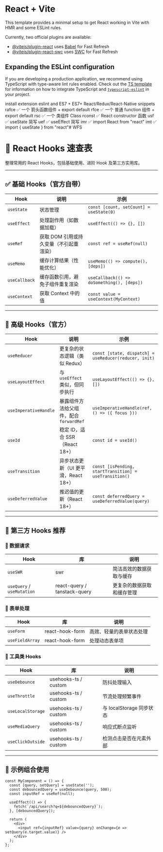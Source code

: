 # React + Vite

This template provides a minimal setup to get React working in Vite with HMR and some ESLint rules.

Currently, two official plugins are available:

- [@vitejs/plugin-react](https://github.com/vitejs/vite-plugin-react/blob/main/packages/plugin-react) uses [Babel](https://babeljs.io/) for Fast Refresh
- [@vitejs/plugin-react-swc](https://github.com/vitejs/vite-plugin-react/blob/main/packages/plugin-react-swc) uses [SWC](https://swc.rs/) for Fast Refresh

## Expanding the ESLint configuration

If you are developing a production application, we recommend using TypeScript with type-aware lint rules enabled. Check out the [TS template](https://github.com/vitejs/vite/tree/main/packages/create-vite/template-react-ts) for information on how to integrate TypeScript and [`typescript-eslint`](https://typescript-eslint.io) in your project.

install extension eslint and ES7 + ES7+ React/Redux/React-Native snippets
rafce	✅	一个 箭头函数组件 + export default
rfce	✅	一个 普通 function 组件 + export default
rsc	✅	一个 类组件 Class
rconst	✅	React constructor 函数
usf	✅	useState 简写
uef	✅	useEffect 简写
imr	✅	import React from "react"
imt	✅	import { useState } from "react"#   W F S 
 
 

# 📘 React Hooks 速查表

整理常用的 React Hooks，包括基础使用、进阶 Hook 及第三方实用库。

---

## ✅ 基础 Hooks（官方自带）

| Hook | 说明 | 示例 |
|------|------|------|
| `useState` | 状态管理 | `const [count, setCount] = useState(0)` |
| `useEffect` | 处理副作用（如数据加载） | `useEffect(() => {}, [])` |
| `useRef` | 获取 DOM 引用或持久变量（不引起重渲染） | `const ref = useRef(null)` |
| `useMemo` | 缓存计算结果（性能优化） | `useMemo(() => compute(), [deps])` |
| `useCallback` | 缓存函数引用，避免子组件重复渲染 | `useCallback(() => doSomething(), [deps])` |
| `useContext` | 获取 Context 中的值 | `const value = useContext(MyContext)` |

---

## 🔁 高级 Hooks（官方）

| Hook | 说明 | 示例 |
|------|------|------|
| `useReducer` | 更复杂的状态逻辑（类似 Redux） | `const [state, dispatch] = useReducer(reducer, init)` |
| `useLayoutEffect` | 与 `useEffect` 类似，但同步执行 | `useLayoutEffect(() => {}, [])` |
| `useImperativeHandle` | 暴露组件方法给父组件，配合 `forwardRef` | `useImperativeHandle(ref, () => ({ focus }))` |
| `useId` | 稳定 ID，适合 SSR（React 18+） | `const id = useId()` |
| `useTransition` | 异步状态更新（UI 更平滑，React 18+） | `const [isPending, startTransition] = useTransition()` |
| `useDeferredValue` | 推迟值的更新（React 18+） | `const deferredQuery = useDeferredValue(query)` |

---

## 🧩 第三方 Hooks 推荐

### 🔹 数据请求

| Hook | 库 | 说明 |
|------|----|------|
| `useSWR` | swr | 简洁高效的数据获取与缓存 |
| `useQuery` / `useMutation` | react-query / tanstack-query | 更复杂的数据获取和缓存管理 |

### 🔹 表单处理

| Hook | 库 | 说明 |
|------|----|------|
| `useForm` | react-hook-form | 高效、轻量的表单状态处理 |
| `useFieldArray` | react-hook-form | 处理动态表单项 |

### 🔹 工具类 Hooks

| Hook | 库 | 说明 |
|------|----|------|
| `useDebounce` | usehooks-ts / custom | 防抖处理输入 |
| `useThrottle` | usehooks-ts / custom | 节流处理频繁事件 |
| `useLocalStorage` | usehooks-ts / custom | 与 localStorage 同步状态 |
| `useMediaQuery` | usehooks-ts / custom | 响应式断点监听 |
| `useClickOutside` | usehooks-ts / custom | 检测点击是否在元素外部 |

---

## 🧪 示例组合使用

```tsx
const MyComponent = () => {
  const [query, setQuery] = useState('');
  const debouncedQuery = useDebounce(query, 500);
  const inputRef = useRef(null);

  useEffect(() => {
    fetch(`/api/search?q=${debouncedQuery}`);
  }, [debouncedQuery]);

  return (
    <div>
      <input ref={inputRef} value={query} onChange={e => setQuery(e.target.value)} />
    </div>
  );
};
